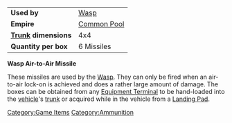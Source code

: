 |                                           |                                        |
| ----------------------------------------- | -------------------------------------- |
| **Used by**                               | [Wasp](/Wasp "wikilink")               |
| **Empire**                                | [Common Pool](/Common_Pool "wikilink") |
| **[Trunk](/Trunk "wikilink") dimensions** | 4x4                                    |
| **Quantity per box**                      | 6 Missiles                             |

**Wasp Air-to-Air Missile**

These missiles are used by the [Wasp](/Wasp "wikilink"). They can only be
fired when an air-to-air lock-on is achieved and does a rather large
amount of damage. The boxes can be obtained from any [Equipment
Terminal](/Equipment_Terminal "wikilink") to be hand-loaded into the
[vehicle](/vehicle "wikilink")'s [trunk](/trunk "wikilink") or acquired
while in the vehicle from a [Landing Pad](/Landing_Pad "wikilink").

[Category:Game Items](/Category:Game_Items "wikilink")
[Category:Ammunition](/Category:Ammunition "wikilink")
